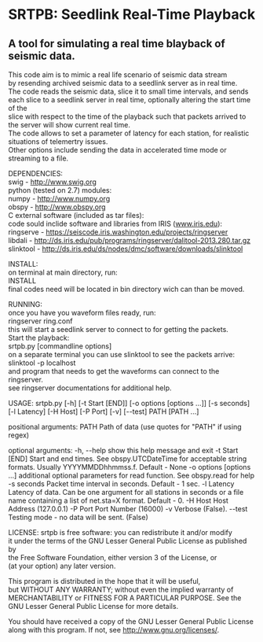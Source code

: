 # SRTPB: Seedlink Real-Time Playback
## A tool for simulating a real time blayback of seismic data.
  
  This code aim is to mimic a real life scenario of seismic data stream  
  by resending archived seismic data to a seedlink server as in real time.  
  The code reads the seismic data, slice it to small time intervals, and sends  
  each slice to a seedlink server in real time, optionally altering the start time of the  
  slice with respect to the time of the playback such that packets arrived to  
  the server will show current real time.  
  The code allows to set a parameter of latency for each station, for realistic
  situations of telemertry issues.  
  Other options include sending the data in accelerated time mode or streaming
  to a file.   
  
  
 DEPENDENCIES:  
  swig - http://www.swig.org  
  python (tested on 2.7) modules:  
   numpy - http://www.numpy.org  
   obspy - http://www.obspy.org  
  C external software (included as tar files):  
   code sould inclide software and libraries from IRIS (www.iris.edu):  
    ringserve - https://seiscode.iris.washington.edu/projects/ringserver  
    libdali - http://ds.iris.edu/pub/programs/ringserver/dalitool-2013.280.tar.gz  
    slinktool - http://ds.iris.edu/ds/nodes/dmc/software/downloads/slinktool  
   
 INSTALL:  
  on terminal at main directory, run:  
   INSTALL  
  final codes need will be located in bin directory wich can than be moved.  
 
 RUNNING:  
   once you have you waveform files ready, run:  
     ringserver ring.conf  
   this will start a seedlink server to connect to for getting the packets.  
   Start the playback:  
     srtpb.py [commandline options]  
   on a separate terminal you can use slinktool to see the packets arrive:  
     slinktool -p localhost  
   and program that needs to get the waveforms can connect to the ringserver.  
   see ringserver documentations for additional help.  
   
 USAGE:
   srtpb.py [-h] [-t Start [END]] [-o options [options ...]]
                [-s seconds] [-l Latency] [-H Host] [-P Port] [-v] [--test]
                PATH [PATH ...]

   positional arguments:
    PATH                  Path of data (use quotes for "PATH" if using regex)

   optional arguments:
    -h, --help            show this help message and exit
    -t Start [END]        Start and end times. See obspy.UTCDateTime for
                          acceptable string formats. Usually YYYYMMDDhhmmss.f.
                          Default - None
    -o options [options ...]
                          additional optional parameters for read function. See
                          obspy.read for help
    -s seconds            Packet time interval in seconds. Default - 1 sec.
    -l Latency            Latency of data. Can be one argument for all stations
                          in seconds or a file name containing a list of
                          net.sta=X format. Default - 0.
    -H Host               Host Address (127.0.0.1)
    -P Port               Port Number (16000)
    -v                    Verbose (False).
    --test                Testing mode - no data will be sent. (False)


 LICENSE:
  srtpb is free software: you can redistribute it and/or modify                
  it under the terms of the GNU Lesser General Public License as published by  
  the Free Software Foundation, either version 3 of the License, or            
  (at your option) any later version.                                          
                                                                                  
  This program is distributed in the hope that it will be useful,              
  but WITHOUT ANY WARRANTY; without even the implied warranty of               
  MERCHANTABILITY or FITNESS FOR A PARTICULAR PURPOSE.  See the                
  GNU Lesser General Public License for more details.                          
                                                                                 
  You should have received a copy of the GNU Lesser General Public License     
  along with this program.  If not, see <http://www.gnu.org/licenses/>.        

